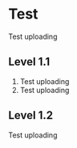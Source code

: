 # Test
Test uploading

## Level 1.1
1. Test uploading
2. Test uploading

## Level 1.2
Test uploading

